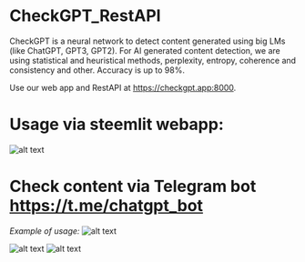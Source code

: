 # CheckGPT_RestAPI
CheckGPT is a neural network to detect content generated using big LMs (like ChatGPT, GPT3, GPT2). 
For AI generated content detection, we are using statistical and heuristical methods, perplexity, entropy, coherence and consistency and other. 
Accuracy is up to 98%. 

Use our web app and RestAPI at https://checkgpt.app:8000.


# Usage via steemlit webapp:
![alt text](https://img4.teletype.in/files/3a/69/3a691608-ab6c-49f8-b07b-e6f9890a591b.png)

# Check content via Telegram bot https://t.me/chatgpt_bot

_Example of usage:_
![alt text](https://img3.teletype.in/files/e6/b4/e6b48b09-6c0a-408e-b65f-ffbfc86718cc.png)

![alt text](https://img1.teletype.in/files/80/49/8049d6bf-29e5-4c93-b1c6-545e389ec8b6.png)
![alt text](https://img4.teletype.in/files/b6/e2/b6e2a43e-2f86-4a3a-9a96-082e81e9a6ed.png)
